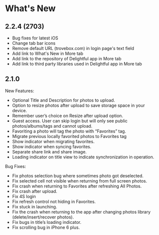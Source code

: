 # What's New

## 2.2.4 (2703)

- Bug fixes for latest iOS
- Change tab bar icons
- Remove default URL (trovebox.com) in login page's text field
- Add link to What's New in More tab
- Add link to the repository of Delightful app in More tab
- Add link to third party libraries used in Delightful app in More tab

## 2.1.0

New Features:

- Optional Title and Description for photos to upload.
- Option to resize photos after upload to save storage space in your device.
- Remember user’s choice on Resize after upload option.
- Guest access. User can skip login but will only see public photos/albums/tags and cannot upload.
- Favoriting a photo will tag the photo with “Favorites” tag.
- Migrate previous locally favorited photos to Favorites tag
- Show indicator when migrating favorites.
- Show indicator when syncing favorites.
- Separate share link and share image.
- Loading indicator on title view to indicate synchronization in operation.

Bug Fixes:

- Fix photos selection bug where sometimes photo got deselected.
- Fix selected cell not visible when returning from full screen photos.
- Fix crash when returning to Favorites after refreshing All Photos.
- Fix crash after upload.
- Fix 4S login
- Fix refresh control not hiding in Favorites.
- Fix stuck in launching.
- Fix the crash when returning to the app after changing photos library (delete/insert/recover photos).
- Fix bugs in title’s loading indicator.
- Fix scrolling bug in iPhone 6 plus.

